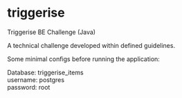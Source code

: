 # triggerise
Triggerise BE Challenge (Java)

A technical challenge developed within defined guidelines.  


Some minimal configs before running the application:  

Database: triggerise_items  
username: postgres  
password: root  
